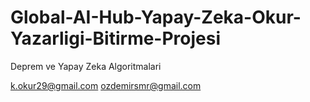 # Global-AI-Hub-Yapay-Zeka-Okur-Yazarligi-Bitirme-Projesi
Deprem ve Yapay Zeka Algoritmalari

k.okur29@gmail.com
ozdemirsmr@gmail.com
